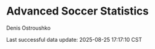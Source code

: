 # Advanced Soccer Statistics
Denis Ostroushko

<!-- gfm -->

Last successful data update: 2025-08-25 17:17:10 CST
